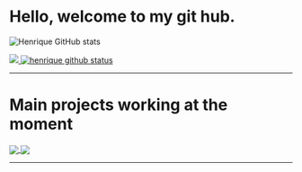 # Hello, welcome to my git hub.
![Henrique GitHub stats](https://github-readme-stats.vercel.app/api?username=henriquestrada&show_icons=true&theme=synthwave&hide_border=true)

  <a href="https://github.com/henriquestrada">
    <img src="http://github-readme-streak-stats.herokuapp.com?user=henriquestrada&theme=synthwave&hide_border=true&date_format=j%20M%5B%20Y%5D"
     href="https://github.com/henriquestrada">
    <img src="https://github-readme-stats.vercel.app/api/top-langs/?username=henriquestrada&theme=synthwave&hide_border=true" alt="henrique github status">
  </a>

***
# Main projects working at the moment
<a href="https://github.com/HenriqueStrada/ProjetoJogoTresEmLinha">
  <img align="center" src="https://github-readme-stats.vercel.app/api/pin/?username=HenriqueStrada&repo=ProjetoJogoTresEmLinha&theme=synthwave" />
</a>
<a href="https://github.com/HenriqueStrada/JogoRPG">
  <img align="center" src="https://github-readme-stats.vercel.app/api/pin/?username=HenriqueStrada&repo=JogoRPG&theme=synthwave" />
</a>

***
